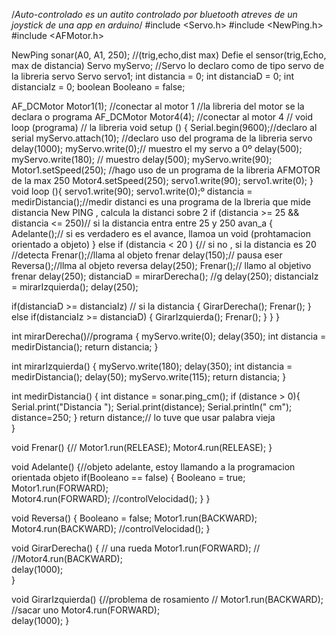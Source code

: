 /*Auto-controlado
es un autito controlado por bluetooth atreves de un joystick de una app en arduino*/
#include <Servo.h> 
#include <NewPing.h>
#include <AFMotor.h>  

NewPing sonar(A0, A1, 250); //(trig,echo,dist max) Defie el sensor(trig,Echo, max de distancia)
Servo myServo;  //Servo lo declaro como de tipo servo de la libreria servo 
Servo servo1;
int distancia = 0;
int distanciaD = 0;
int distanciaIz = 0;
boolean Booleano = false;

AF_DCMotor Motor1(1); //conectar al motor 1 //la libreria del motor se la declara o programa 
AF_DCMotor Motor4(4); //conectar al motor 4 // void loop (programa) // la libreria 
void setup () { 
  Serial.begin(9600);//declaro al serial
myServo.attach(10);  //declaro uso del programa de la libreria servo
  delay(1000); 
  myServo.write(0);// muestro el my servo a 0º
  delay(500);
  myServo.write(180); // muestro 
  delay(500);
  myServo.write(90);
  Motor1.setSpeed(250); //hago uso de un programa de la libreria AFMOTOR de la max 250 
  Motor4.setSpeed(250);
  servo1.write(90);
  servo1.write(0);
}
void loop (){
  servo1.write(90);
  servo1.write(0);º
distancia = medirDistancia();//medir distanci es una programa de la lbreria que mide distancia New PING , calcula la distanci sobre 2 
if (distancia >= 25 && distancia <= 250)// si la distancia entra entre 25 y 250 avan_a 
{
  Adelante();// si es verdadero es el avance, llamoa un void (prohtamacion orientado a objeto)
}
else if (distancia < 20 ) {// si no , si la distancia es 20 //detecta
  Frenar();//llama al objeto frenar
  delay(150);// pausa eser
  Reversa();//llma al objeto reversa 
  delay(250);
  Frenar();// llamo al objetivo frenar
  delay(250); 
  distanciaD = mirarDerecha(); //g 
  delay(250);
  distanciaIz = mirarIzquierda();
  delay(250);

  if(distanciaD >= distanciaIz) // si la distancia 
    {
      GirarDerecha();
      Frenar();
    }
    else if(distanciaIz >= distanciaD)
    {
      GirarIzquierda();
      Frenar();
    }
  }
}

int mirarDerecha()//programa 
{
    myServo.write(0); 
    delay(350);
    int distancia = medirDistancia();
    return distancia;
}

int mirarIzquierda()
{
    myServo.write(180); 
    delay(350);
    int distancia = medirDistancia();
    delay(50);
    myServo.write(115); 
    return distancia;
}

  int medirDistancia() {
    int distance = sonar.ping_cm(); 
    if (distance > 0){
      Serial.print("Distancia ");
      Serial.print(distance);
      Serial.println(" cm");
    distance=250;
    }
    return distance;// lo tuve que usar palabra vieja  
  }
  
void Frenar() {//
  Motor1.run(RELEASE); 
  Motor4.run(RELEASE);
}
  
void Adelante() {//objeto adelante, estoy llamando a la programacion orientada objeto 
 if(Booleano == false)
  {
    Booleano = true;
    Motor1.run(FORWARD);      
    Motor4.run(FORWARD);
    //controlVelocidad();
  }
}

void Reversa() {
    Booleano = false;
    Motor1.run(BACKWARD);      
    Motor4.run(BACKWARD);
    //controlVelocidad();
}  
 
void GirarDerecha() { // una rueda
  Motor1.run(FORWARD); // 
  //Motor4.run(BACKWARD);     
  delay(1000);  
} 
 
void GirarIzquierda() {//problema de rosamiento 
 // Motor1.run(BACKWARD);    //sacar uno 
  Motor4.run(FORWARD);     
  delay(1000);
} 
